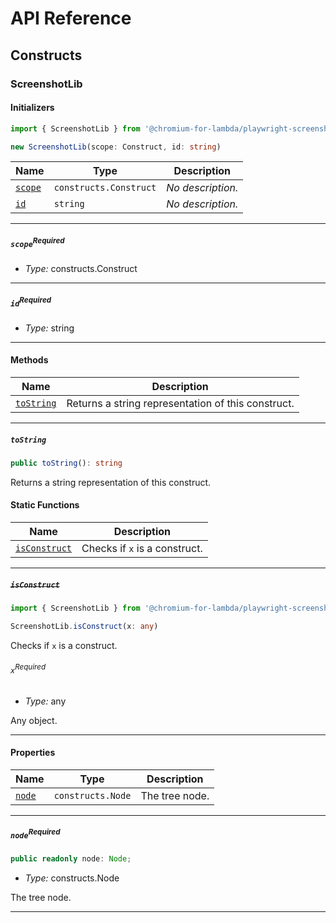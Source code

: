 # API Reference <a name="API Reference" id="api-reference"></a>

## Constructs <a name="Constructs" id="Constructs"></a>

### ScreenshotLib <a name="ScreenshotLib" id="@chromium-for-lambda/playwright-screenshot.ScreenshotLib"></a>

#### Initializers <a name="Initializers" id="@chromium-for-lambda/playwright-screenshot.ScreenshotLib.Initializer"></a>

```typescript
import { ScreenshotLib } from '@chromium-for-lambda/playwright-screenshot'

new ScreenshotLib(scope: Construct, id: string)
```

| **Name** | **Type** | **Description** |
| --- | --- | --- |
| <code><a href="#@chromium-for-lambda/playwright-screenshot.ScreenshotLib.Initializer.parameter.scope">scope</a></code> | <code>constructs.Construct</code> | *No description.* |
| <code><a href="#@chromium-for-lambda/playwright-screenshot.ScreenshotLib.Initializer.parameter.id">id</a></code> | <code>string</code> | *No description.* |

---

##### `scope`<sup>Required</sup> <a name="scope" id="@chromium-for-lambda/playwright-screenshot.ScreenshotLib.Initializer.parameter.scope"></a>

- *Type:* constructs.Construct

---

##### `id`<sup>Required</sup> <a name="id" id="@chromium-for-lambda/playwright-screenshot.ScreenshotLib.Initializer.parameter.id"></a>

- *Type:* string

---

#### Methods <a name="Methods" id="Methods"></a>

| **Name** | **Description** |
| --- | --- |
| <code><a href="#@chromium-for-lambda/playwright-screenshot.ScreenshotLib.toString">toString</a></code> | Returns a string representation of this construct. |

---

##### `toString` <a name="toString" id="@chromium-for-lambda/playwright-screenshot.ScreenshotLib.toString"></a>

```typescript
public toString(): string
```

Returns a string representation of this construct.

#### Static Functions <a name="Static Functions" id="Static Functions"></a>

| **Name** | **Description** |
| --- | --- |
| <code><a href="#@chromium-for-lambda/playwright-screenshot.ScreenshotLib.isConstruct">isConstruct</a></code> | Checks if `x` is a construct. |

---

##### ~~`isConstruct`~~ <a name="isConstruct" id="@chromium-for-lambda/playwright-screenshot.ScreenshotLib.isConstruct"></a>

```typescript
import { ScreenshotLib } from '@chromium-for-lambda/playwright-screenshot'

ScreenshotLib.isConstruct(x: any)
```

Checks if `x` is a construct.

###### `x`<sup>Required</sup> <a name="x" id="@chromium-for-lambda/playwright-screenshot.ScreenshotLib.isConstruct.parameter.x"></a>

- *Type:* any

Any object.

---

#### Properties <a name="Properties" id="Properties"></a>

| **Name** | **Type** | **Description** |
| --- | --- | --- |
| <code><a href="#@chromium-for-lambda/playwright-screenshot.ScreenshotLib.property.node">node</a></code> | <code>constructs.Node</code> | The tree node. |

---

##### `node`<sup>Required</sup> <a name="node" id="@chromium-for-lambda/playwright-screenshot.ScreenshotLib.property.node"></a>

```typescript
public readonly node: Node;
```

- *Type:* constructs.Node

The tree node.

---





